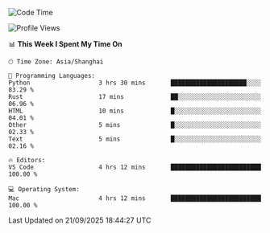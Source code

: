 <!--START_SECTION:waka-->
![Code Time](http://img.shields.io/badge/Code%20Time-580%20hrs%2016%20mins-blue)

![Profile Views](http://img.shields.io/badge/Profile%20Views-1-blue)

📊 **This Week I Spent My Time On** 

```text
🕑︎ Time Zone: Asia/Shanghai

💬 Programming Languages: 
Python                   3 hrs 30 mins       █████████████████████░░░░   83.29 % 
Rust                     17 mins             ██░░░░░░░░░░░░░░░░░░░░░░░   06.96 % 
HTML                     10 mins             █░░░░░░░░░░░░░░░░░░░░░░░░   04.01 % 
Other                    5 mins              █░░░░░░░░░░░░░░░░░░░░░░░░   02.33 % 
Text                     5 mins              █░░░░░░░░░░░░░░░░░░░░░░░░   02.16 % 

🔥 Editors: 
VS Code                  4 hrs 12 mins       █████████████████████████   100.00 % 

💻 Operating System: 
Mac                      4 hrs 12 mins       █████████████████████████   100.00 % 
```


 Last Updated on 21/09/2025 18:44:27 UTC
<!--END_SECTION:waka-->
